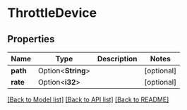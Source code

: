 # ThrottleDevice

## Properties

Name | Type | Description | Notes
------------ | ------------- | ------------- | -------------
**path** | Option<**String**> |  | [optional]
**rate** | Option<**i32**> |  | [optional]

[[Back to Model list]](../README.md#documentation-for-models) [[Back to API list]](../README.md#documentation-for-api-endpoints) [[Back to README]](../README.md)


